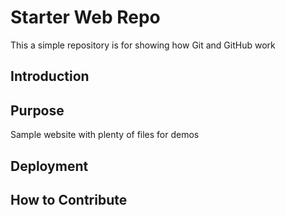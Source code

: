 # Starter Web Repo

This a simple repository is for showing how Git and GitHub work

## Introduction

## Purpose

Sample website with plenty of files for demos

## Deployment

## How to Contribute

